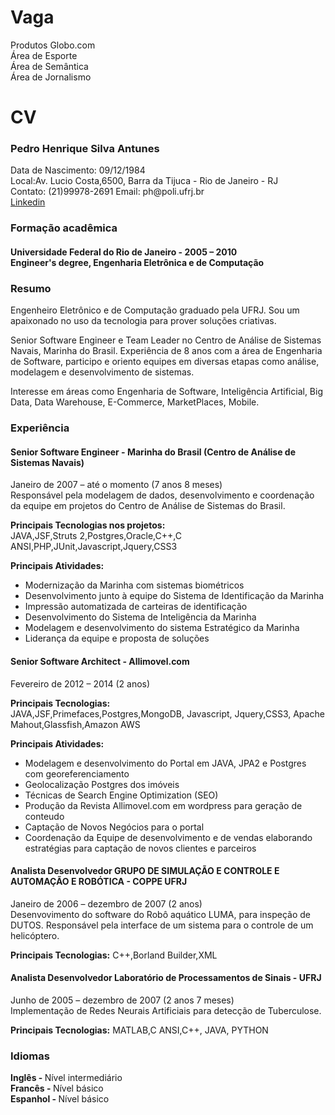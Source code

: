 Vaga
====

Produtos Globo.com
<br/>
Área de Esporte
<br/>
Área de Semântica
<br/>
Área de Jornalismo

CV
==

<h3>Pedro Henrique Silva Antunes</h3>
Data de Nascimento: 09/12/1984<br/>
Local:Av. Lucio Costa,6500, Barra da Tijuca - Rio de Janeiro - RJ<br/>
Contato: (21)99978-2691  Email: ph@poli.ufrj.br <br/> <a href="http://br.linkedin.com/pub/pedro-antunes/93/459/814/">Linkedin</a><br/>

<h3>Formação acadêmica</h3>
<h4>Universidade Federal do Rio de Janeiro - 2005 – 2010<br/>
Engineer's degree, Engenharia Eletrônica e de Computação</h4>

<h3>Resumo</h3>
Engenheiro Eletrônico e de Computação graduado pela UFRJ. Sou um apaixonado no uso da tecnologia para prover soluções criativas.
<br/>

Senior Software Engineer e Team Leader no Centro de Análise de Sistemas Navais, Marinha do Brasil.
Experiência de 8 anos com a área de Engenharia de Software, participo e oriento equipes em diversas etapas como análise, modelagem e desenvolvimento de sistemas.
<br/>

Interesse em áreas como Engenharia de Software, Inteligência Artificial, Big Data, Data Warehouse, E-Commerce, MarketPlaces, Mobile.

<h3>Experiência</h3>
<h4>Senior Software Engineer - Marinha do Brasil (Centro de Análise de Sistemas Navais)</h4>
Janeiro de 2007 – até o momento (7 anos 8 meses)<br/>Responsável pela modelagem de dados, desenvolvimento e coordenação da equipe em projetos do Centro de Análise de Sistemas do Brasil.

<b>Principais Tecnologias nos projetos:</b><br/>
JAVA,JSF,Struts 2,Postgres,Oracle,C++,C ANSI,PHP,JUnit,Javascript,Jquery,CSS3

<b>Principais Atividades:</b>
<ul>
<li>Modernização da Marinha com sistemas biométricos</li>
<li>Desenvolvimento junto à equipe do Sistema de Identificação da Marinha</li>
<li>Impressão automatizada de carteiras de identificação</li>
<li>Desenvolvimento do Sistema de Inteligência da Marinha</li>
<li>Modelagem e desenvolvimento do sistema Estratégico da Marinha</li>
<li>Liderança da equipe e proposta de soluções</li>
</ul>

<h4>Senior Software Architect - Allimovel.com</h4>
Fevereiro de 2012 – 2014 (2 anos)

<b>Principais Tecnologias:</b><br/>
JAVA,JSF,Primefaces,Postgres,MongoDB, Javascript, Jquery,CSS3, Apache Mahout,Glassfish,Amazon AWS

<b>Principais Atividades:</b>
<ul>
<li>Modelagem e desenvolvimento do Portal em JAVA, JPA2 e Postgres com georeferenciamento</li>
<li>Geolocalização Postgres dos imóveis</li>
<li>Técnicas de Search Engine Optimization (SEO)</li>
<li>Produção da Revista Allimovel.com em wordpress para geração de conteudo</li>
<li>Captação de Novos Negócios para o portal</li>
<li>Coordenação da Equipe de desenvolvimento e de vendas elaborando estratégias para captação de novos clientes e parceiros</li>
</ul>

<h4>Analista Desenvolvedor
GRUPO DE SIMULAÇÃO E CONTROLE E AUTOMAÇÃO E ROBÓTICA - COPPE UFRJ</h4>
Janeiro de 2006 – dezembro de 2007 (2 anos)<br/>Desenvovimento do software do Robô aquático LUMA, para inspeção de
DUTOS. Responsável pela interface de um sistema para o controle de um helicóptero.

<b>Principais Tecnologias:</b>
C++,Borland Builder,XML

<h4>Analista Desenvolvedor
Laboratório de Processamentos de Sinais - UFRJ</h4>
Junho de 2005 – dezembro de 2007 (2 anos 7 meses)<br/>Implementação de Redes Neurais Artificiais para detecção de Tuberculose.

<b>Principais Tecnologias:</b>
MATLAB,C ANSI,C++, JAVA, PYTHON

<h3>Idiomas</h3>
<b>Inglês - </b>Nível intermediário<br/>
<b>Francês - </b>Nível básico<br/>
<b>Espanhol - </b> Nível básico<br/>

 
